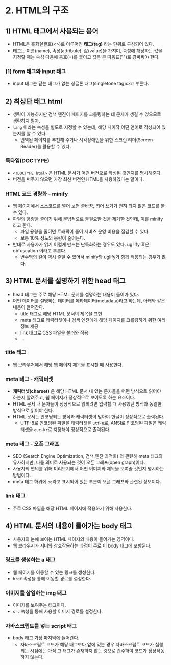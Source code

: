 # 2. HTML의 구조
## 1) HTML 태그에서 사용되는 용어
- HTML은 홑화살괄호(<>)로 이루어진 **태그(tag)** 라는 단위로 구성되어 있다.
- 태그는 이름(name), 속성(attribute), 값(value)을 가지며, 속성에 해당하는 값을 지정할 때는 속성 다음에 등호(=)를 붙이고 값은 큰 따옴표("")로 감싸줘야 한다.

### (1) form 태그와 input 태그
- input 태그는 닫는 태그가 없는 싱글톤 태그(singletone tag)라고 부른다.

## 2) 최상단 태그 html
- 생략이 가능하지만 검색 엔진이 페이지를 크롤링하는 데 문제가 생길 수 있으므로 생략하지 말자.
- `lang` 이라는 속성을 별도로 지정할 수 있는데, 해당 페이작 어떤 언어로 작성되어 있는지를 알 수 있다.
	- 번역된 페이지를 추천해 주거나 시각장애인을 위한 스크린 리더(Screen Reader)를 활용할 수 있다.

### 독타입(DOCTYPE)
- `<!DOCTYPE html>` 은 HTML 문서가 어떤 버전으로 작성된 것인지를 명시해준다.
- 버전을 써주지 않으면 가장 최신 버전인 HTML을 사용하겠다는 말이다.

### HTML 코드 경량화 - minify
- 웹 페이지에서 소스코드를 열어 보면 줄바꿈, 띄어 쓰기가 전혀 되지 않은 코드를 볼 수 있다.
- 파일의 용량을 줄이기 위해 문법적으로 불필요한 것을 제거한 것인데, 이를 minify 라고 한다.
	- 파일 용량을 줄이면 트래픽이 줄어 서비스 운영 비용을 절감할 수 있다.
	- 보통 10% 정도의 용량이 줄어든다.
- 반대로 사용자가 읽기 어렵게 만드는 난독화하는 경우도 있다. ugilify 혹은 obfuscation 이라고 부른다.
	- 변수명의 길이 역시 줄일 수 있어서 minify와 uglify가 함께 적용되는 경우가 많다.

## 3) HTML 문서를 설명하기 위한 head 태그
- head 태그는 주로 해당 HTML 문서를 설명하는 내용이 들어가 있다.
- 어떤 데이터를 설명하는 데이터를 메타데이터(metadata)라고 하는데, 아래와 같은 내용이 들어간다.
	- title 태그로 해당 HTML 문서의 제목을 표현
	- meta 태그로 캐릭터셋이나 검색 엔진에게 해당 페이지를 크롤링하기 위한 여러 정보 제공
	- link 태그로 CSS 파일을 불러와 적용
	- ...

### title 태그
- 웹 브라우저에서 해당 웹 페이지 제목을 표시할 때 사용한다.

### meta 태그 - 캐릭터셋
- **캐릭터셋(charset)** 은 해당 HTML 문서 내 있는 문자들을 어떤 방식으로 읽어야 하는지 알려주고, 웹 페이지가 정상적으로 보이도록 하는 요소이다.
- HTML 문서 내 문자들이 정상적으로 읽히려면 입력할 때 사용했던 방식과 동일한 방식으로 읽어야 한다.
- HTML 문서는 인코딩되는 방식과 캐릭터셋이 맞아야 한글이 정상적으로 출력된다.
	- UTF-8로 인코딩된 파일을 캐릭터셋을 `utf-8`로, ANSI로 인코딩된 파일은 캐릭터셋을 `euc-kr`로 지정해야 정상적으로 출력된다.

### meta 태그 - 오픈 그래프
- SEO (Search Engine Optimization, 검색 엔진 최적화) 와 관련해 meta 태그와 유사하지만, 다름 의미로 사용되는 것이 오픈 그래프(open graph)이다.
- 사용자의 편의를 위해 미리보기에서 어떤 이미지와 제목을 보여줄 것인지 명시하는 방법이다.
- meta 태그 하위에 `og`라고 표시되어 있는 부분이 오픈 그래프와 관련된 정보이다.

### link 태그
- 주로 CSS 파일을 해당 HTML 페이지에 적용하기 위해 사용한다.

## 4) HTML 문서의 내용이 들어가는 body 태그
- 사용자의 눈에 보이는 HTML 페이지의 내용이 들어가는 영역이다.
- 웹 브라우저가 서버와 상호작용하는 과정이 주로 이 body 태그에 포함된다.

### 링크를 생성하는 a 태그
- 웹 페이지를 이동할 수 있는 링크를 생성한다.
- `href` 속성을 통해 이동할 경로를 설정한다.

### 이미지를 삽입하는 img 태그
- 이미지를 보여주는 태그이다.
- `src` 속성을 통해 사용할 이미지 경로를 설정한다.

### 자바스크립트를 넣는 script 태그
- body 태그 가장 마지막에 들어간다.
	- 자바스크립트 코드가 해당 태그보다 앞에 있는 경우 자바스크립트 코드가 실행되는 시점에는 아직 그 태그가 존재하지 않는 것으로 간주하여 코드가 정상작동하지 않는다.